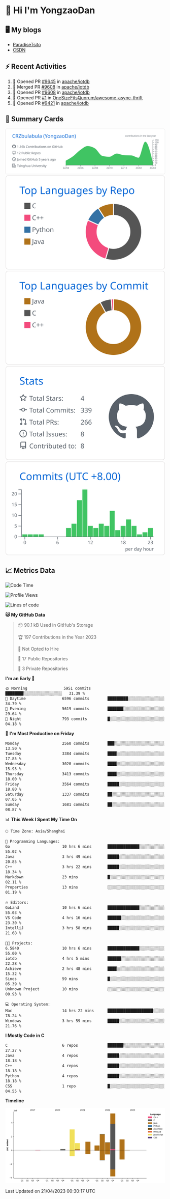 # 👋 Hi I'm YongzaoDan

## 🖥 My blogs
  + [ParadiseTsito](https://www.paradisetsito.love/)
  + [CSDN](https://blog.csdn.net/CRZbulabula?type=blog)

## ⚡ Recent Activities
<!--START_SECTION:activity-->
1. 💪 Opened PR [#9645](https://github.com/apache/iotdb/pull/9645) in [apache/iotdb](https://github.com/apache/iotdb)
2. 🎉 Merged PR [#9608](https://github.com/apache/iotdb/pull/9608) in [apache/iotdb](https://github.com/apache/iotdb)
3. 💪 Opened PR [#9608](https://github.com/apache/iotdb/pull/9608) in [apache/iotdb](https://github.com/apache/iotdb)
4. 💪 Opened PR [#1](https://github.com/OneSizeFitsQuorum/awesome-async-thrift/pull/1) in [OneSizeFitsQuorum/awesome-async-thrift](https://github.com/OneSizeFitsQuorum/awesome-async-thrift)
5. 💪 Opened PR [#9421](https://github.com/apache/iotdb/pull/9421) in [apache/iotdb](https://github.com/apache/iotdb)
<!--END_SECTION:activity-->

## 🎑 Summary Cards

[![](https://raw.githubusercontent.com/CRZbulabula/CRZbulabula/main/profile-summary-card-output/github/0-profile-details.svg)](https://github.com/vn7n24fzkq/github-profile-summary-cards)
[![](https://raw.githubusercontent.com/CRZbulabula/CRZbulabula/main/profile-summary-card-output/github/1-repos-per-language.svg)](https://github.com/vn7n24fzkq/github-profile-summary-cards) [![](https://raw.githubusercontent.com/CRZbulabula/CRZbulabula/main/profile-summary-card-output/github/2-most-commit-language.svg)](https://github.com/vn7n24fzkq/github-profile-summary-cards)
[![](https://raw.githubusercontent.com/CRZbulabula/CRZbulabula/main/profile-summary-card-output/github/3-stats.svg)](https://github.com/vn7n24fzkq/github-profile-summary-cards) [![](https://raw.githubusercontent.com/CRZbulabula/CRZbulabula/main/profile-summary-card-output/github/4-productive-time.svg)](https://github.com/vn7n24fzkq/github-profile-summary-cards)

## 📈 Metrics Data

<!--START_SECTION:waka-->
![Code Time](http://img.shields.io/badge/Code%20Time-73%20hrs%203%20mins-blue)

![Profile Views](http://img.shields.io/badge/Profile%20Views-0-blue)

![Lines of code](https://img.shields.io/badge/From%20Hello%20World%20I%27ve%20Written-16.5%20million%20lines%20of%20code-blue)

**🐱 My GitHub Data** 

> 📦 90.1 kB Used in GitHub's Storage 
 > 
> 🏆 197 Contributions in the Year 2023
 > 
> 🚫 Not Opted to Hire
 > 
> 📜 17 Public Repositories 
 > 
> 🔑 3 Private Repositories 
 > 
**I'm an Early 🐤** 

```text
🌞 Morning                5951 commits        ████████░░░░░░░░░░░░░░░░░   31.39 % 
🌆 Daytime                6596 commits        █████████░░░░░░░░░░░░░░░░   34.79 % 
🌃 Evening                5619 commits        ███████░░░░░░░░░░░░░░░░░░   29.64 % 
🌙 Night                  793 commits         █░░░░░░░░░░░░░░░░░░░░░░░░   04.18 % 
```
📅 **I'm Most Productive on Friday** 

```text
Monday                   2560 commits        ███░░░░░░░░░░░░░░░░░░░░░░   13.50 % 
Tuesday                  3384 commits        ████░░░░░░░░░░░░░░░░░░░░░   17.85 % 
Wednesday                3020 commits        ████░░░░░░░░░░░░░░░░░░░░░   15.93 % 
Thursday                 3413 commits        ████░░░░░░░░░░░░░░░░░░░░░   18.00 % 
Friday                   3564 commits        █████░░░░░░░░░░░░░░░░░░░░   18.80 % 
Saturday                 1337 commits        ██░░░░░░░░░░░░░░░░░░░░░░░   07.05 % 
Sunday                   1681 commits        ██░░░░░░░░░░░░░░░░░░░░░░░   08.87 % 
```


📊 **This Week I Spent My Time On** 

```text
🕑︎ Time Zone: Asia/Shanghai

💬 Programming Languages: 
Go                       10 hrs 6 mins       ██████████████░░░░░░░░░░░   55.02 % 
Java                     3 hrs 49 mins       █████░░░░░░░░░░░░░░░░░░░░   20.85 % 
C++                      3 hrs 22 mins       █████░░░░░░░░░░░░░░░░░░░░   18.34 % 
Markdown                 23 mins             █░░░░░░░░░░░░░░░░░░░░░░░░   02.11 % 
Properties               13 mins             ░░░░░░░░░░░░░░░░░░░░░░░░░   01.19 % 

🔥 Editors: 
GoLand                   10 hrs 6 mins       ██████████████░░░░░░░░░░░   55.03 % 
VS Code                  4 hrs 16 mins       ██████░░░░░░░░░░░░░░░░░░░   23.30 % 
IntelliJ                 3 hrs 58 mins       █████░░░░░░░░░░░░░░░░░░░░   21.68 % 

🐱‍💻 Projects: 
6.5840                   10 hrs 6 mins       ██████████████░░░░░░░░░░░   55.00 % 
iotdb                    4 hrs 5 mins        ██████░░░░░░░░░░░░░░░░░░░   22.28 % 
Achieve                  2 hrs 48 mins       ████░░░░░░░░░░░░░░░░░░░░░   15.32 % 
Sinos                    59 mins             █░░░░░░░░░░░░░░░░░░░░░░░░   05.39 % 
Unknown Project          10 mins             ░░░░░░░░░░░░░░░░░░░░░░░░░   00.93 % 

💻 Operating System: 
Mac                      14 hrs 22 mins      ████████████████████░░░░░   78.24 % 
Windows                  3 hrs 59 mins       █████░░░░░░░░░░░░░░░░░░░░   21.76 % 
```

**I Mostly Code in C** 

```text
C                        6 repos             ███████░░░░░░░░░░░░░░░░░░   27.27 % 
Java                     4 repos             █████░░░░░░░░░░░░░░░░░░░░   18.18 % 
C++                      4 repos             █████░░░░░░░░░░░░░░░░░░░░   18.18 % 
Python                   4 repos             █████░░░░░░░░░░░░░░░░░░░░   18.18 % 
CSS                      1 repo              █░░░░░░░░░░░░░░░░░░░░░░░░   04.55 % 
```



**Timeline**

![Lines of Code chart](https://raw.githubusercontent.com/CRZbulabula/CRZbulabula/main/assets/bar_graph.png)


 Last Updated on 21/04/2023 00:30:17 UTC
<!--END_SECTION:waka-->

